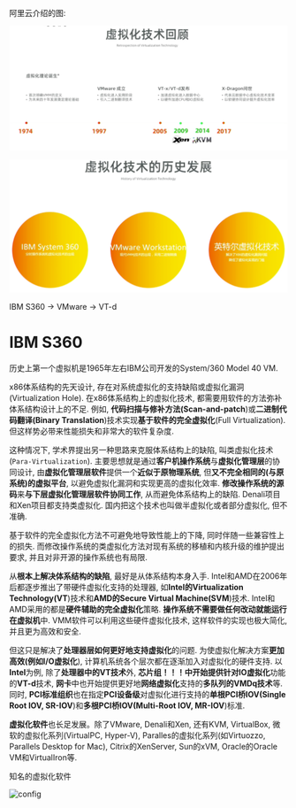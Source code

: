 
阿里云介绍的图:

![2020-12-08-16-19-02.png](./images/2020-12-08-16-19-02.png)

![2020-12-08-10-04-27.png](./images/2020-12-08-10-04-27.png)

IBM S360 -> VMware -> VT-d

# IBM S360

历史上第一个虚拟机是1965年左右IBM公司开发的System/360 Model 40 VM. 

x86体系结构的先天设计, 存在对系统虚拟化的支持缺陷或虚拟化漏洞(Virtualization Hole). 在x86体系结构上的虚拟化技术, 都需要用软件的方法弥补体系结构设计上的不足. 例如, **代码扫描与修补方法(Scan\-and\-patch**)或**二进制代码翻译(Binary Translation**)技术实现**基于软件的完全虚拟化**(Full Virtualization). 但这样势必带来性能损失和非常大的软件复杂度.

这种情况下, 学术界提出另一种思路来克服体系结构上的缺陷, 叫类虚拟化技术(`Para-Virtualization`). 主要思想就是通过**客户机操作系统**与**虚拟化管理层**的协同设计, 由**虚拟化管理层软件**提供一个**近似于原物理系统**, 但**又不完全相同的(与原系统)的虚拟平台**, 以避免虚拟化漏洞和实现更高的虚拟化效率. **修改操作系统的源码**来**与下层虚拟化管理层软件协同工作**, 从而避免体系结构上的缺陷. Denali项目和Xen项目都支持类虚拟化. 国内把这个技术也叫做半虚拟化或者部分虚拟化, 但不准确.

基于软件的完全虚拟化方法不可避免地导致性能上的下降, 同时伴随一些兼容性上的损失. 而修改操作系统的类虚拟化方法对现有系统的移植和内核升级的维护提出要求, 并且对非开源的操作系统也有局限.

从**根本上解决体系结构的缺陷**, 最好是从体系结构本身入手. Intel和AMD在2006年后都逐步推出了带硬件虚拟化支持的处理器, 如**Intel的Virtualization Technology(VT**)技术和**AMD的Secure Virtual Machine(SVM**)技术. Intel和AMD采用的都是**硬件辅助的完全虚拟化**策略. **操作系统不需要做任何改动就能运行在虚拟机**中. VMM软件可以利用这些硬件虚拟化技术, 这样软件的实现也极大简化, 并且更为高效和安全.

但这只是解决了**处理器层如何更好地支持虚拟化**的问题. 为使虚拟化解决方案**更加高效(例如I/O虚拟化**), 计算机系统各个层次都在逐渐加入对虚拟化的硬件支持. 以**Intel**为例, 除了**处理器中的VT技术**外, **芯片组！！！**中开始提供针对**IO虚拟化**功能的**VT\-d**技术, **网卡**中也开始提供更好地**网络虚拟化**支持的**多队列的VMDq技术**等. 同时, **PCI标准组织**也在指定**PCI设备级**对虚拟化进行支持的**单根PCI桥IOV(Single Root IOV, SR\-IOV**)和**多根PCI桥IOV(Multi\-Root IOV, MR\-IOV**)标准.

**虚拟化软件**也长足发展。除了VMware, Denali和Xen, 还有KVM, VirtualBox, 微软的虚拟化系列(VirtualPC, Hyper\-V), Paralles的虚拟化系列(如Virtuozzo, Parallels Desktop for Mac), Citrix的XenServer, Sun的xVM, Oracle的Oracle VM和VirtualIron等.

知名的虚拟化软件

![config](./images/3.png)








